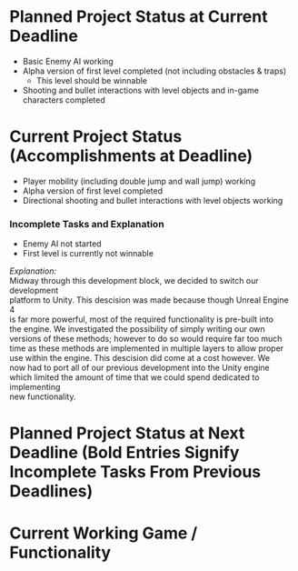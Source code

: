 # Planned Project Status at Current Deadline  
  * Basic Enemy AI working  
  * Alpha version of first level completed (not including obstacles & traps)    
    * This level should be winnable  
  * Shooting and bullet interactions with level objects and in-game characters completed  
  
# Current Project Status (Accomplishments at Deadline)  
  * Player mobility (including double jump and wall jump) working  
  * Alpha version of first level completed  
  * Directional shooting and bullet interactions with level objects working  
### Incomplete Tasks and Explanation  
  * Enemy AI not started  
  * First level is currently not winnable  
    
*Explanation:*  
Midway through this development block, we decided to switch our development  
platform to Unity. This descision was made because though Unreal Engine 4  
is far more powerful, most of the required functionality is pre-built into  
the engine. We investigated the possibility of simply writing our own  
versions of these methods; however to do so would require far too much  
time as these methods are implemented in multiple layers to allow proper  
use within the engine. This descision did come at a cost however. We  
now had to port all of our previous development into the Unity engine  
which limited the amount of time that we could spend dedicated to implementing  
new functionality.  
  
  
# Planned Project Status at Next Deadline (Bold Entries Signify Incomplete Tasks From Previous Deadlines)  

# Current Working Game / Functionality  
